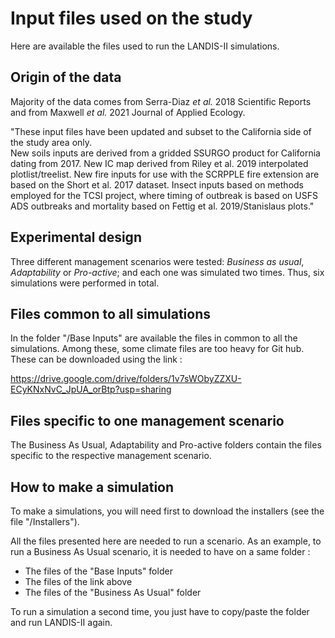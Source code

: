 # Input files used on the study

Here are available the files used to run the LANDIS-II simulations.

## Origin of the data

Majority of the data comes from Serra-Diaz *et al.* 2018 Scientific Reports and from Maxwell *et al.* 2021 Journal of Applied Ecology.

"These input files have been updated and subset to the California side of the study area only.  
New soils inputs are derived from a gridded SSURGO product for California dating from 2017. 
New IC map derived from Riley et al. 2019 interpolated plotlist/treelist.
New fire inputs for use with the SCRPPLE fire extension are based on the Short et al. 2017 dataset.
Insect inputs based on methods employed for the TCSI project, where timing of outbreak is based on USFS ADS outbreaks and mortality based on Fettig et al. 2019/Stanislaus plots."

## Experimental design

Three different management scenarios were tested: *Business as usual*, *Adaptability* or *Pro-active*; and each one was simulated two times.
Thus, six simulations were performed in total.

## Files common to all simulations

In the folder "/Base Inputs" are available the files in common to all the simulations. Among these, some climate files are too heavy for Git hub.
These can be downloaded using the link :

https://drive.google.com/drive/folders/1v7sWObyZZXU-ECyKNxNvC_JpUA_orBtp?usp=sharing

## Files specific to one management scenario

The Business As Usual, Adaptability and Pro-active folders contain the files specific to the respective management scenario.

## How to make a simulation

To make a simulations, you will need first to download the installers (see the file "/Installers").

All the files presented here are needed to run a scenario.
As an example, to run a Business As Usual scenario, it is needed to have on a same folder :

- The files of the "Base Inputs" folder
- The files of the link above
- The files of the "Business As Usual" folder

To run a simulation a second time, you just have to copy/paste the folder and run LANDIS-II again.
